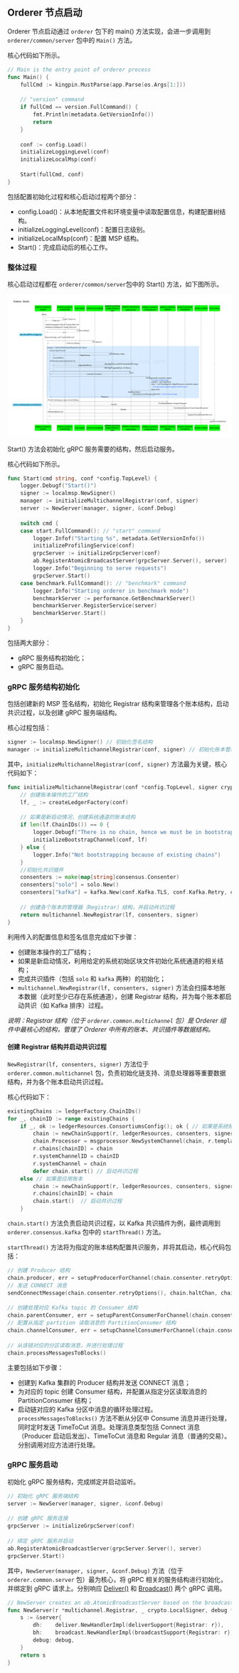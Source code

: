 ## Orderer 节点启动

Orderer 节点启动通过 `orderer` 包下的 main() 方法实现，会进一步调用到 `orderer/common/server` 包中的 `Main()` 方法。

核心代码如下所示。

```go
// Main is the entry point of orderer process
func Main() {
	fullCmd := kingpin.MustParse(app.Parse(os.Args[1:]))

	// "version" command
	if fullCmd == version.FullCommand() {
		fmt.Println(metadata.GetVersionInfo())
		return
	}

	conf := config.Load()
	initializeLoggingLevel(conf)
	initializeLocalMsp(conf)

	Start(fullCmd, conf)
}
```

包括配置初始化过程和核心启动过程两个部分：

* config.Load()：从本地配置文件和环境变量中读取配置信息，构建配置树结构。
* initializeLoggingLevel(conf)：配置日志级别。
* initializeLocalMsp(conf)：配置 MSP 结构。
* Start()：完成启动后的核心工作。

### 整体过程

核心启动过程都在 `orderer/common/server`包中的 Start() 方法，如下图所示。

![Orderer 启动的整体过程](_images/orderer_common_server_Start.png)

Start() 方法会初始化 gRPC 服务需要的结构，然后启动服务。

核心代码如下所示。

```go
func Start(cmd string, conf *config.TopLevel) {
	logger.Debugf("Start()")
	signer := localmsp.NewSigner()
	manager := initializeMultichannelRegistrar(conf, signer)
	server := NewServer(manager, signer, &conf.Debug)

	switch cmd {
	case start.FullCommand(): // "start" command
		logger.Infof("Starting %s", metadata.GetVersionInfo())
		initializeProfilingService(conf)
		grpcServer := initializeGrpcServer(conf)
		ab.RegisterAtomicBroadcastServer(grpcServer.Server(), server)
		logger.Info("Beginning to serve requests")
		grpcServer.Start()
	case benchmark.FullCommand(): // "benchmark" command
		logger.Info("Starting orderer in benchmark mode")
		benchmarkServer := performance.GetBenchmarkServer()
		benchmarkServer.RegisterService(server)
		benchmarkServer.Start()
	}
}
```

包括两大部分：

* gRPC 服务结构初始化；
* gRPC 服务启动。


### gRPC 服务结构初始化

包括创建新的 MSP 签名结构，初始化 Registrar 结构来管理各个账本结构，启动共识过程，以及创建 gRPC 服务端结构。

核心过程包括：

```go
signer := localmsp.NewSigner() // 初始化签名结构
manager := initializeMultichannelRegistrar(conf, signer) // 初始化账本管理器（Registrar）结构
```

其中，`initializeMultichannelRegistrar(conf, signer)` 方法最为关键，核心代码如下：

```go
func initializeMultichannelRegistrar(conf *config.TopLevel, signer crypto.LocalSigner) *multichannel.Registrar {
	// 创建账本操作的工厂结构
	lf, _ := createLedgerFactory(conf)
	
	// 如果是新启动情况，创建系统通道的账本结构
	if len(lf.ChainIDs()) == 0 {
		logger.Debugf("There is no chain, hence we must be in bootstrapping")
		initializeBootstrapChannel(conf, lf)
	} else {
		logger.Info("Not bootstrapping because of existing chains")
	}
	//初始化共识插件
	consenters := make(map[string]consensus.Consenter)
	consenters["solo"] = solo.New()
	consenters["kafka"] = kafka.New(conf.Kafka.TLS, conf.Kafka.Retry, conf.Kafka.Version, conf.Kafka.Verbose)

	// 创建各个账本的管理器（Registrar）结构，并启动共识过程
	return multichannel.NewRegistrar(lf, consenters, signer)
}
```

利用传入的配置信息和签名信息完成如下步骤：

* 创建账本操作的工厂结构；
* 如果是新启动情况，利用给定的系统初始区块文件初始化系统通道的相关结构；
* 完成共识插件（包括 `solo` 和 `kafka` 两种）的初始化；
* `multichannel.NewRegistrar(lf, consenters, signer)`
方法会扫描本地账本数据（此时至少已存在系统通道），创建 Registrar 结构，并为每个账本都启动共识（如 Kafka 排序）过程。

*说明：Registrar 结构（位于 `orderer.common.multichannel` 包）是 Orderer 组件中最核心的结构，管理了 Orderer 中所有的账本、共识插件等数据结构。*


#### 创建 Registrar 结构并启动共识过程

`NewRegistrar(lf, consenters, signer)` 方法位于 `orderer.common.multichannel` 包，负责初始化链支持、消息处理器等重要数据结构，并为各个账本启动共识过程。

核心代码如下：

```go
existingChains := ledgerFactory.ChainIDs()
for _, chainID := range existingChains {
	if _, ok := ledgerResources.ConsortiumsConfig(); ok { // 如果是系统账本
		chain := newChainSupport(r, ledgerResources, consenters, signer)
		chain.Processor = msgprocessor.NewSystemChannel(chain, r.templator, msgprocessor.CreateSystemChannelFilters(r, chain))
		r.chains[chainID] = chain
		r.systemChannelID = chainID
		r.systemChannel = chain
		defer chain.start() // 启动共识过程
	else // 如果是应用账本
		chain := newChainSupport(r, ledgerResources, consenters, signer)
		r.chains[chainID] = chain
		chain.start()  // 启动共识过程
	}
```

`chain.start()` 方法负责启动共识过程，以 Kafka 共识插件为例，最终调用到 `orderer.consensus.kafka` 包中的 `startThread()` 方法。

`startThread()` 方法将为指定的账本结构配置共识服务，并将其启动，核心代码包括：

```go
// 创建 Producer 结构
chain.producer, err = setupProducerForChannel(chain.consenter.retryOptions(), chain.haltChan, chain.SharedConfig().KafkaBrokers(), chain.consenter.brokerConfig(), chain.channel)
// 发送 CONNECT 消息
sendConnectMessage(chain.consenter.retryOptions(), chain.haltChan, chain.producer, chain.channel)

// 创建处理对应 Kafka topic 的 Consumer 结构
chain.parentConsumer, err = setupParentConsumerForChannel(chain.consenter.retryOptions(), chain.haltChan, chain.SharedConfig().KafkaBrokers(), chain.consenter.brokerConfig(), chain.channel)
// 配置从指定 partition 读取消息的 PartitionConsumer 结构
chain.channelConsumer, err = setupChannelConsumerForChannel(chain.consenter.retryOptions(), chain.haltChan, chain.parentConsumer, chain.channel, chain.lastOffsetPersisted+1)

// 从该链对应的分区读取消息，并进行处理过程
chain.processMessagesToBlocks() 
```

主要包括如下步骤：

* 创建到 Kafka 集群的 Producer 结构并发送 CONNECT 消息；
* 为对应的 topic 创建 Consumer 结构，并配置从指定分区读取消息的 PartitionConsumer 结构；
* 启动链对应的 Kafka 分区中消息的循环处理过程。`processMessagesToBlocks()` 方法不断从分区中 Consume 消息并进行处理，同时定时发送 TimeToCut 消息。处理消息类型包括 Connect 消息（Producer 启动后发出）、TimeToCut 消息和 Regular 消息（普通的交易）。分别调用对应方法进行处理。

### gRPC 服务启动

初始化 gRPC 服务结构，完成绑定并启动监听。

```go
// 初始化 gRPC 服务端结构
server := NewServer(manager, signer, &conf.Debug)

// 创建 gRPC 服务连接
grpcServer := initializeGrpcServer(conf)

// 绑定 gRPC 服务并启动
ab.RegisterAtomicBroadcastServer(grpcServer.Server(), server)
grpcServer.Start()
```

其中，`NewServer(manager, signer, &conf.Debug)` 方法（位于 `orderer.common.server` 包）最为核心，将 gRPC 相关的服务结构进行初始化，并绑定到 gRPC 请求上。分别响应 [Deliver()](https://github.com/yeasy/hyperledger_code_fabric/blob/master/process/orderer_deliver.md) 和 [Broadcast()](https://github.com/yeasy/hyperledger_code_fabric/blob/master/process/orderer_broadcast.md) 两个 gRPC 调用。

```go
// NewServer creates an ab.AtomicBroadcastServer based on the broadcast target and ledger Reader
func NewServer(r *multichannel.Registrar, _ crypto.LocalSigner, debug *localconfig.Debug) ab.AtomicBroadcastServer {
	s := &server{
		dh:    deliver.NewHandlerImpl(deliverSupport{Registrar: r}),
		bh:    broadcast.NewHandlerImpl(broadcastSupport{Registrar: r}),
		debug: debug,
	}
	return s
}
```

